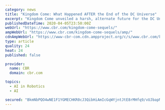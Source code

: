 ```yaml
---
category: news
title: "Kingdom Come: What Happened AFTER the End of the DC Universe"
excerpt: "Kingdom Come unveiled a harsh, alternate future for the DC Universe, but that wasn't the end for its DC heroes."
publishedDateTime: 2020-04-05T23:50:00Z
webUrl: "https://www.cbr.com/kingdom-come-sequels/"
ampWebUrl: "https://www.cbr.com/kingdom-come-sequels/amp/"
cdnAmpWebUrl: "https://www-cbr-com.cdn.ampproject.org/c/s/www.cbr.com/kingdom-come-sequels/amp/"
type: article
quality: 24
heat: 24
published: false

provider:
  name: CBR
  domain: cbr.com

topics:
  - AI in Robotics
  - AI

secured: "BkmNbPQO4wNE1F1YGMECHKR0cJ3QibHiAmIcGqWYjntJtE8rMHfq9/vUJbapMF78pqpKAQIabJSt42bpw9gtUcePERSvKUWn3gLA/uJ0WzIgvOOlXTeIJ6TL460Pgn2Jkd0EARlTk7wuVt8HWMZdnZHJ+liqx3blwoEFPGI1XEdZpCh/ANrW2hzz+WcO/choRsOz75c34k4QNkmBF0HvR2jctgMlwhjUIxyKmtpel+xBq6mR0JsdCUfsop3ofApZYSTEynoobguDaiTKFEvsjxbuJKeHNxSXlgzcr6PLxcITn9shCPIlvD5o9s/OUkBo2bOdyV/z5Qpuw/mgGZ3po9UnhXP7zOA52FrlLpmrfNcwDe6wLE6AspKonF+6IJkurey6Fsd3eUD6ASXXQukuGD+7JrogD4URVSrPJUtA3l40CNeTjmUziH31+Cr0/gEslfel3Unkh/hzNj58hmW7XDEXiL3Ff3JpKHyg+yaO2Kw=;frjJYvhQUAJZUNlwOFQcvg=="
---
```


